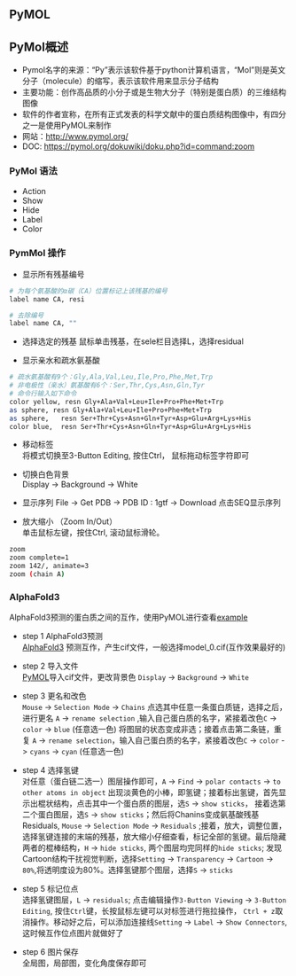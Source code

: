 ## PyMOL 

## PyMol概述
- Pymol名字的来源：“Py”表示该软件基于python计算机语言，“Mol”则是英文分子（molecule）的缩写，表示该软件用来显示分子结构
- 主要功能：创作高品质的小分子或是生物大分子（特别是蛋白质）的三维结构图像
- 软件的作者宣称，在所有正式发表的科学文献中的蛋白质结构图像中，有四分之一是使用PyMOL来制作
- 网站：http://www.pymol.org/
- DOC: https://pymol.org/dokuwiki/doku.php?id=command:zoom

### PyMol 语法

- Action
- Show
- Hide
- Label
- Color

### PymMol 操作

- 显示所有残基编号
```bash
# 为每个氨基酸的α碳（CA）位置标记上该残基的编号
label name CA, resi

# 去除编号
label name CA, ""
```

- 选择选定的残基
鼠标单击残基，在sele栏目选择L，选择residual


- 显示亲水和疏水氨基酸
```bash
# 疏水氨基酸有9个：Gly,Ala,Val,Leu,Ile,Pro,Phe,Met,Trp
# 非电极性（亲水）氨基酸有6个：Ser,Thr,Cys,Asn,Gln,Tyr
# 命令行输入如下命令
color yellow, resn Gly+Ala+Val+Leu+Ile+Pro+Phe+Met+Trp
as sphere, resn Gly+Ala+Val+Leu+Ile+Pro+Phe+Met+Trp
as sphere,   resn Ser+Thr+Cys+Asn+Gln+Tyr+Asp+Glu+Arg+Lys+His
color blue,  resn Ser+Thr+Cys+Asn+Gln+Tyr+Asp+Glu+Arg+Lys+His
```

- 移动标签  
将模式切换至3-Button Editing, 按住Ctrl， 鼠标拖动标签字符即可

- 切换白色背景  
Display -> Background -> White

- 显示序列
File -> Get PDB -> PDB ID : 1gtf -> Download
点击SEQ显示序列

- 放大缩小 （Zoom In/Out）  
单击鼠标左键，按住Ctrl, 滚动鼠标滑轮。
```bash
zoom  
zoom complete=1 
zoom 142/, animate=3 
zoom (chain A) 
```

### AlphaFold3
AlphaFold3预测的蛋白质之间的互作，使用PyMOL进行查看[example](https://www.bilibili.com/video/BV1Qt8iesE4e/?vd_source=16694f427952f2c01f3659ee0722320a)


- step 1  AlphaFold3预测   
[AlphaFold3](https://alphafoldserver.com/) 预测互作，产生cif文件，一般选择model_0.cif(互作效果最好的)

- step 2  导入文件  
[PyMOL](https://pymol.org/)导入cif文件，更改背景色 `Display` -> `Background` -> `White`

- step 3 更名和改色   
`Mouse` -> `Selection Mode` -> `Chains`
点选其中任意一条蛋白质链，选择之后，进行更名 `A` -> `rename selection` ,输入自己蛋白质的名字，紧接着改色`C` -> `color` -> `blue` (任意选一色)
将图层的状态变成非选；接着点击第二条链，重复 `A` -> `rename selection`，输入自己蛋白质的名字，紧接着改色`C` -> `color` -> `cyans` -> `cyan` (任意选一色)

- step 4 选择氢键   
对任意（蛋白链二选一）图层操作即可，`A` -> `Find` -> `polar contacts` -> `to other atoms in object`
出现淡黄色的小棒，即氢键；接着标出氢键，首先显示出棍状结构，点击其中一个蛋白质的图层，选`S` -> `show sticks`，
接着选第二个蛋白图层，选`S` -> `show sticks`；然后将Chanins变成氨基酸残基Residuals, `Mouse` -> `Selection Mode` -> `Residuals`
;接着，放大，调整位置，选择氢键连接的末端的残基，放大缩小仔细查看，标记全部的氢键。最后隐藏两者的棍棒结构，`H` -> `hide sticks`, 两个图层均完同样的`hide sticks`;
发现Cartoon结构干扰视觉判断，选择`Setting` -> `Transparency` -> `Cartoon` -> `80%`,将透明度设为80%。选择氢键那个图层，选择`S` -> `sticks`

- step 5 标记位点   
选择氢键图层，`L` -> `residuals`; 点击编辑操作`3-Button Viewing` -> `3-Button Editing`, 按住`Ctrl`键，长按鼠标左键可以对标签进行拖拉操作，
`Ctrl + z`取消操作。移动好之后，可以添加连接线`Setting` -> `Label` -> `Show Connectors`,这时候互作位点图片就做好了

- step 6 图片保存   
全局图，局部图，变化角度保存即可




